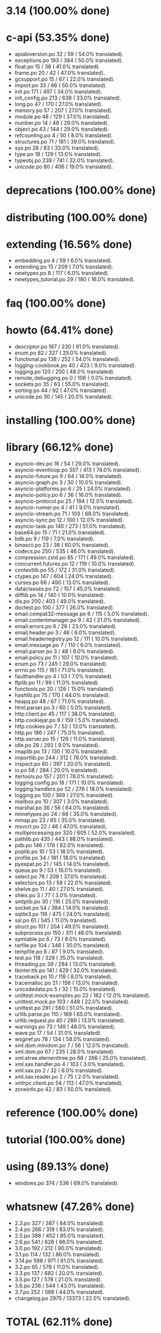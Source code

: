 

# 3.14 (100.00% done)



# c-api (53.35% done)

- apiabiversion.po                32 /  59 ( 54.0% translated).
- exceptions.po                  193 / 384 ( 50.0% translated).
- float.po                        15 /  36 ( 41.0% translated).
- frame.po                        20 /  42 ( 47.0% translated).
- gcsupport.po                    15 /  67 ( 22.0% translated).
- import.po                       33 /  66 ( 50.0% translated).
- init.po                        171 / 497 ( 34.0% translated).
- init_config.po                 213 / 638 ( 33.0% translated).
- long.po                         47 / 170 ( 27.0% translated).
- memory.po                       57 / 207 ( 27.0% translated).
- module.po                       48 / 129 ( 37.0% translated).
- number.po                       14 /  48 ( 29.0% translated).
- object.po                       43 / 144 ( 29.0% translated).
- refcounting.po                   4 /  50 (  8.0% translated).
- structures.po                   71 / 181 ( 39.0% translated).
- sys.po                          28 /  83 ( 33.0% translated).
- type.po                         18 / 129 ( 13.0% translated).
- typeobj.po                     239 / 741 ( 32.0% translated).
- unicode.po                      80 / 406 ( 19.0% translated).


# deprecations (100.00% done)



# distributing (100.00% done)



# extending (16.56% done)

- embedding.po                     4 /  59 (  6.0% translated).
- extending.po                    15 / 209 (  7.0% translated).
- newtypes.po                      8 / 117 (  6.0% translated).
- newtypes_tutorial.po            29 / 180 ( 16.0% translated).


# faq (100.00% done)



# howto (64.41% done)

- descriptor.po                  187 / 230 ( 81.0% translated).
- enum.po                         82 / 327 ( 25.0% translated).
- functional.po                  138 / 252 ( 54.0% translated).
- logging-cookbook.po             40 / 423 (  9.0% translated).
- logging.po                     120 / 250 ( 48.0% translated).
- remote_debugging.po              0 / 106 (  0.0% translated).
- sockets.po                      35 /  63 ( 55.0% translated).
- sorting.po                      44 /  92 ( 47.0% translated).
- unicode.po                      30 / 145 ( 20.0% translated).


# installing (100.00% done)



# library (66.12% done)

- asyncio-dev.po                  16 /  54 ( 29.0% translated).
- asyncio-eventloop.po           307 / 413 ( 74.0% translated).
- asyncio-future.po                9 /  64 ( 14.0% translated).
- asyncio-graph.po                 3 /  30 ( 10.0% translated).
- asyncio-platforms.po             6 /  25 ( 24.0% translated).
- asyncio-policy.po                6 /  36 ( 16.0% translated).
- asyncio-protocol.po             25 / 194 ( 12.0% translated).
- asyncio-runner.po                4 /  41 (  9.0% translated).
- asyncio-stream.po               71 / 103 ( 68.0% translated).
- asyncio-sync.po                 12 / 100 ( 12.0% translated).
- asyncio-task.po                140 / 273 ( 51.0% translated).
- base64.po                       15 /  71 ( 21.0% translated).
- bdb.po                           9 / 119 (  7.0% translated).
- binascii.po                     23 /  38 ( 60.0% translated).
- codecs.po                      250 / 535 ( 46.0% translated).
- compression.zstd.po             85 / 171 ( 49.0% translated).
- concurrent.futures.po           12 / 119 ( 10.0% translated).
- contextlib.po                   55 / 172 ( 31.0% translated).
- ctypes.po                      147 / 604 ( 24.0% translated).
- curses.po                       66 / 490 ( 13.0% translated).
- dataclasses.po                  72 / 157 ( 45.0% translated).
- difflib.po                      14 / 140 ( 10.0% translated).
- dis.po                         200 / 403 ( 49.0% translated).
- doctest.po                     100 / 377 ( 26.0% translated).
- email.compat32-message.po        6 / 115 (  5.0% translated).
- email.contentmanager.po          9 /  42 ( 21.0% translated).
- email.errors.po                  6 /  26 ( 23.0% translated).
- email.header.po                  3 /  46 (  6.0% translated).
- email.headerregistry.po         12 / 111 ( 10.0% translated).
- email.message.po                 7 / 110 (  6.0% translated).
- email.parser.po                  3 /  48 (  6.0% translated).
- email.policy.po                 11 / 107 ( 10.0% translated).
- enum.po                         73 / 245 ( 29.0% translated).
- errno.po                       115 / 161 ( 71.0% translated).
- faulthandler.po                  4 /  53 (  7.0% translated).
- ftplib.po                       11 /  99 ( 11.0% translated).
- functools.po                    20 / 126 ( 15.0% translated).
- hashlib.po                      75 / 170 ( 44.0% translated).
- heapq.po                        48 /  67 ( 71.0% translated).
- html.parser.po                   3 /  60 (  5.0% translated).
- http.client.po                  45 / 117 ( 38.0% translated).
- http.cookiejar.po                9 / 159 (  5.0% translated).
- http.cookies.po                  7 /  52 ( 13.0% translated).
- http.po                        186 / 247 ( 75.0% translated).
- http.server.po                  15 / 129 ( 11.0% translated).
- idle.po                         28 / 293 (  9.0% translated).
- imaplib.po                      13 / 130 ( 10.0% translated).
- importlib.po                   244 / 312 ( 78.0% translated).
- inspect.po                      80 / 397 ( 20.0% translated).
- io.po                           58 / 284 ( 20.0% translated).
- itertools.po                   157 / 201 ( 78.0% translated).
- logging.config.po               18 / 171 ( 10.0% translated).
- logging.handlers.po             52 / 276 ( 18.0% translated).
- logging.po                     100 / 369 ( 27.0% translated).
- mailbox.po                      10 / 307 (  3.0% translated).
- marshal.po                      36 /  56 ( 64.0% translated).
- mimetypes.po                    24 /  68 ( 35.0% translated).
- mmap.po                         23 /  65 ( 35.0% translated).
- msvcrt.po                       22 /  46 ( 47.0% translated).
- multiprocessing.po             320 / 605 ( 52.0% translated).
- pathlib.po                     435 / 443 ( 98.0% translated).
- pdb.po                         146 / 178 ( 82.0% translated).
- poplib.po                       10 /  53 ( 18.0% translated).
- profile.po                      34 / 181 ( 18.0% translated).
- pyexpat.po                      21 / 145 ( 14.0% translated).
- queue.po                         9 /  53 ( 16.0% translated).
- select.po                       78 / 209 ( 37.0% translated).
- selectors.po                    13 /  58 ( 22.0% translated).
- shelve.po                       11 /  40 ( 27.0% translated).
- shlex.po                         3 /  77 (  3.0% translated).
- smtplib.po                      30 / 116 ( 25.0% translated).
- socket.po                       54 / 384 ( 14.0% translated).
- sqlite3.po                     116 / 475 ( 24.0% translated).
- ssl.po                          61 / 545 ( 11.0% translated).
- struct.po                      101 / 204 ( 49.0% translated).
- subprocess.po                  150 / 311 ( 48.0% translated).
- symtable.po                      6 /  73 (  8.0% translated).
- tarfile.po                     104 / 346 ( 30.0% translated).
- tempfile.po                      8 /  87 (  9.0% translated).
- test.po                        118 / 329 ( 35.0% translated).
- threading.po                    39 / 284 ( 13.0% translated).
- tkinter.ttk.po                 141 / 429 ( 32.0% translated).
- traceback.po                    10 / 118 (  8.0% translated).
- tracemalloc.po                  21 / 156 ( 13.0% translated).
- unicodedata.po                   5 /  32 ( 15.0% translated).
- unittest.mock-examples.po       22 / 182 ( 12.0% translated).
- unittest.mock.po               103 / 448 ( 22.0% translated).
- unittest.po                    291 / 560 ( 51.0% translated).
- urllib.parse.po                110 / 169 ( 65.0% translated).
- urllib.request.po               40 / 289 ( 13.0% translated).
- warnings.po                     73 / 149 ( 48.0% translated).
- wave.po                         17 /  54 ( 31.0% translated).
- wsgiref.po                      78 / 134 ( 58.0% translated).
- xml.dom.minidom.po               7 /  56 ( 12.0% translated).
- xml.dom.po                      67 / 235 ( 28.0% translated).
- xml.etree.elementtree.po        68 / 266 ( 25.0% translated).
- xml.sax.handler.po               4 / 103 (  3.0% translated).
- xml.sax.po                       2 /  32 (  6.0% translated).
- xml.sax.reader.po                2 /  75 (  2.0% translated).
- xmlrpc.client.po                54 / 113 ( 47.0% translated).
- zoneinfo.po                     42 /  83 ( 50.0% translated).


# reference (100.00% done)



# tutorial (100.00% done)



# using (89.13% done)

- windows.po                     374 / 536 ( 69.0% translated).


# whatsnew (47.26% done)

- 2.3.po                         327 / 387 ( 84.0% translated).
- 2.4.po                         266 / 319 ( 83.0% translated).
- 2.5.po                         388 / 452 ( 85.0% translated).
- 2.6.po                         541 / 626 ( 86.0% translated).
- 3.0.po                         192 / 212 ( 90.0% translated).
- 3.1.po                         114 / 132 ( 86.0% translated).
- 3.14.po                        598 / 971 ( 61.0% translated).
- 3.2.po                          65 / 576 ( 11.0% translated).
- 3.3.po                         137 / 682 ( 20.0% translated).
- 3.5.po                         127 / 578 ( 21.0% translated).
- 3.6.po                         236 / 544 ( 43.0% translated).
- 3.7.po                         252 / 568 ( 44.0% translated).
- changelog.po                   2975 / 13373 ( 22.0% translated).


# TOTAL (62.11% done)

